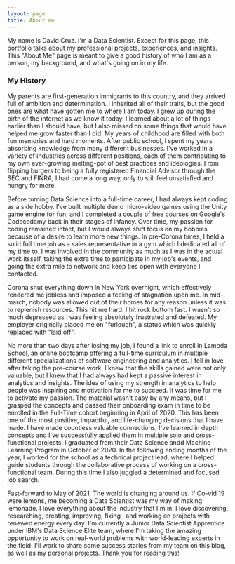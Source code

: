 ```yaml
---
layout: page
title: About me
---
```


My name is David Cruz. I'm a Data Scientist. Except for this page, this portfolio talks about my professional projects, experiences, and insights. This "About Me" page is meant to give a good history of who I am as a person, my background, and what's going on in my life.

### My History

My parents are first-generation immigrants to this country, and they arrived full of ambition and determination. I inherited all of their traits, but the good ones are what have gotten me to where I am today. I grew up during the birth of the internet as we know it today. I learned about a lot of things earlier than I should have, but I also missed on some things that would have helped me grow faster than I did. My years of childhood are filled with both fun memories and hard moments. After public school, I spent my years absorbing knowledge from many different businesses. I've worked in a variety of industries across different positions, each of them contributing to my own ever-growing melting-pot of best practices and ideologies. From flipping burgers to being a fully registered Financial Advisor through the SEC and FINRA, I had come a long way, only to still feel unsatisfied and hungry for more. 

  Before turning Data Science into a full-time career, I had always kept coding as a side hobby. I've built multiple demo micro-video games using the Unity game engine for fun, and I completed a couple of free courses on Google's Codecadamy back in their stages of infancy. Over time, my passion for coding remained intact, but I would always shift focus on my hobbies because of a desire to learn more new things. In pre-Corona times, I held a solid full time job as a sales representative in a gym which I dedicated all of my time to. I was involved in the community as much as I was in the actual work itsself, taking the extra time to participate in my job's events, and going the extra mile to network and keep ties open with everyone I contacted.

Corona shut everything down in New York overnight, which effectively rendered me jobless and imposed a feeling of stagnation upon me. In mid-march, nobody was allowed out of their homes for any reason unless it was to replenish resources. This hit me hard. I hit rock bottom fast. I wasn't so much depressed as I was feeling absolutely frustrated and defeated. My employer originally placed me on "furlough", a status which was quickly replaced with "laid off".

No more than two days after losing my job, I found a link to enroll in Lambda School, an online bootcamp offering a full-time curriculum in multiple different specializations of software engineering and analytics. I fell in love after taking the pre-course work. I knew that the skills gained were not only valuable, but I knew that I had always had kept a passive interest in analytics and insights. The idea of using my strength in analytics to help people was inspiring and motivation for me to succeed. It was time for me to activate my passion. The material wasn't easy by any means, but I grasped the concepts and passed their onboarding exam in time to be enrolled in the Full-Time cohort beginning in April of 2020. This has been one of the most positive, impactful, and life-changing decisions that I have made. I have made countless valuable connections, I've learned in depth concepts and I've successfully applied them in multiple solo and cross-functional projects. I graduated from their Data Science andd Machine Learning Program in October of 2020. In the following ending months of the year, I worked for the school as a technical project lead, where I helped guide students through the collaborative process of working on a cross-functional team. During this time I also juggled a determined and focused job search.

Fast-forward to May of 2021. The world is changing around us. If Co-vid 19 were lemons, me becoming a Data Scientist was my way of making lemonade. I love everything about the industry that I'm in. I love discovering, researching, creating, improving, fixing , and working on projects with renewed energy every day. I'm currently a Junior Data Scientist Apprentice under IBM's Data Science Elite team, where I'm taking the amazing opportunity to work on real-world problems with world-leading experts in the field. I'll work to share some success stories from my team on this blog, as well as my personal projects. Thank you for reading this!
